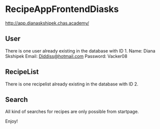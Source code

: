 # RecipeAppFrontendDiasks

http://app.dianaskshipek.chas.academy/

## User

There is one user already existing in the database with ID 1.
Name: Diana Skshipek
Email: Diddiss@hotmail.com
Password: Vacker08

## RecipeList

There is one recipelist already existing in the database with ID 2.

## Search

All kind of searches for recipes are only possible from startpage.



Enjoy!

